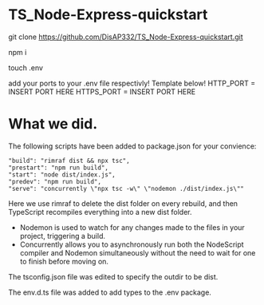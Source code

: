 # TS_Node-Express-quickstart

git clone https://github.com/DisAP332/TS_Node-Express-quickstart.git

npm i

touch .env

add your ports to your .env file respectivly! Template below!
HTTP_PORT = INSERT PORT HERE
HTTPS_PORT = INSERT PORT HERE

# What we did.

The following scripts have been added to package.json for your convience:

    "build": "rimraf dist && npx tsc",
    "prestart": "npm run build",
    "start": "node dist/index.js",
    "predev": "npm run build",
    "serve": "concurrently \"npx tsc -w\" \"nodemon ./dist/index.js\""

Here we use rimraf to delete the dist folder on every rebuild, and then TypeScript recompiles everything into a new dist folder.

- Nodemon is used to watch for any changes made to the files in your project, triggering a build.
- Concurrently allows you to asynchronously run both the NodeScript compiler and Nodemon simultaneously without
  the need to wait for one to finish before moving on.

The tsconfig.json file was edited to specify the outdir to be dist.

The env.d.ts file was added to add types to the .env package.
